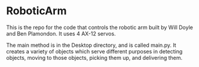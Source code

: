 # RoboticArm

This is the repo for the code that controls the robotic arm built by Will Doyle and Ben Plamondon. It uses 4 AX-12 servos.

The main method is in the Desktop directory, and is called main.py. It creates a variety of objects which serve different purposes in detecting objects, moving to those objects, picking them up, and delivering them.
